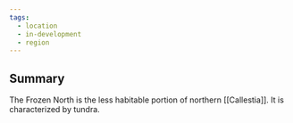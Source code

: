 ```yaml
---
tags:
  - location
  - in-development
  - region
---
```

## Summary

The Frozen North is the less habitable portion of northern [[Callestia]]. It is characterized by tundra.